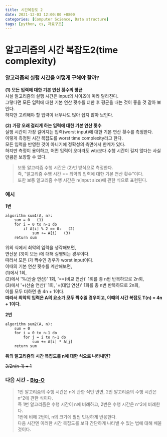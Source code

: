 ```yaml
---
title: 시간복잡도 2
date: 2021-12-03 12:00:00 +0800
categories: [Computer Science, Data structure]
tags: [python, cs, 자료구조]
---
```

# 알고리즘의 시간 복잡도2(time complexity)

### 알고리즘의 실행 시간을 어떻게 구해야 할까?

__(1) 모든 입력에 대한 기본 연산 횟수의 평균__   
사실 알고리즘의 실행 시간은 input의 사이즈에 따라 달라진다.   
그렇다면 모든 입력에 대한 기본 연산 횟수를 더한 후 평균을 내는 것이 좋을 것 같아 보인다.   
하지만 고려해야 할 입력이 너무나도 많아 쉽지 않아 보인다.   
   
__(2) 가장 오래 걸리게 하는 입력에 대한 기본 연산 횟수__   
실행 시간이 가장 길어지는 입력(worst input)에 대한 기본 연산 횟수를 측정한다.   
이렇게 측정된 시간 복잡도를 worst time complexity라고 한다.   
모든 입력을 반영한 것이 아니기에 정확성의 측면에서 한계가 있다.   
하지만 측정이 용이하고, 어떤 입력이 오더라도 wtc보다 수행 시간이 길지 않다는 사실만큼은 보장할 수 있다.   
   
>보통 알고리즘 수행 시간은 (2)번 방식으로 측정한다.   
>즉, "알고리즘 수행 시간 == 최악의 입력에 대한 기본 연산 횟수"이다.     
>또한 보통 알고리즘 수행 시간은 n(input size)에 관한 식으로 표현된다.     
    
### 예시   
__1번__   
```
algorithm sum1(A, n):
    sum = 0   (1)
    for i = 0 to n-1 do
        if A[i] % 2 == 0:   (2)
            sum += A[i]   (3)
    return sum
```
위의 식에서 최악의 입력을 생각해보면,   
연산문 (3)이 모든 i에 대해 실행되는 경우이다.   
따라서 모든 i가 짝수인 경우가 worst input이다.   
이때의 기본 연산 횟수를 계산해보면,   
(1)에서 1회,   
(2)에서 '%(산술 연산)' 1회, '==(비교 연산)' 1회를 총 n번 반복하므로 2n회,   
(3)에서 '+(산술 연산)' 1회, '=(대입 연산)' 1회를 총 n번 반복하므로 2n회,   
이를 모두 더하면 총 4n + 1이다.   
__따라서 최악의 입력은 A의 요소가 모두 짝수일 경우이고, 이때의 시간 복잡도 T(n) = 4n + 1이다.__   
   
__2번__   
```
algorithm sum2(A, n):
    sum = 0
    for i = 0 to n-1 do
        for j = i to n-1 do
            sum += A[i] * A[j]
    return sum
```
__위의 알고리즘의 시간 복잡도를 n에 대한 식으로 나타내면?__   
   
~~3/2n(n-1) + 1~~   
   
   
### 다음 시간 - [Big-O](https://parkhanyoung.github.io/posts/Big-O/)    
>1번 알고리즘의 수행 시간은 n에 관한 식인 반면, 2번 알고리즘의 수행 시간은 n^2에 관한 식이다.   
>즉 1번 알고리즘은 수행 시간이 n에 비례하고, 2번은 수행 시간은 n^2에 비례한다.   
>1번에 비해 2번이, n의 크기에 훨씬 민감하게 반응한다.   
>다음 시간엔 이러한 시간 복잡도를 보다 간단하게 나타낼 수 있는 법에 대해 배울 것이다.   